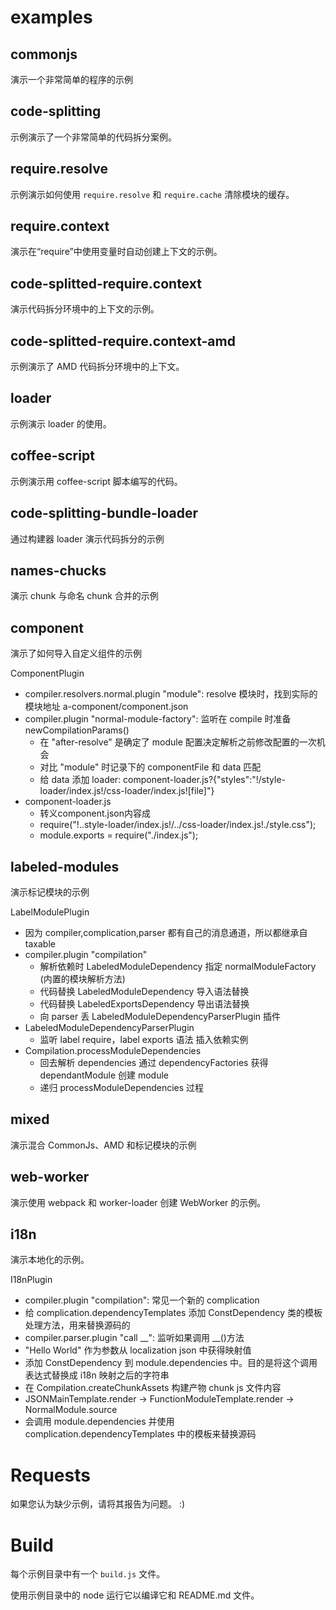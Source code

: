 # examples

## commonjs

演示一个非常简单的程序的示例

## code-splitting

示例演示了一个非常简单的代码拆分案例。

## require.resolve

示例演示如何使用 `require.resolve` 和 `require.cache` 清除模块的缓存。

## require.context

演示在“require”中使用变量时自动创建上下文的示例。

## code-splitted-require.context

演示代码拆分环境中的上下文的示例。

## code-splitted-require.context-amd

示例演示了 AMD 代码拆分环境中的上下文。

## loader

示例演示 loader 的使用。

## coffee-script

示例演示用 coffee-script 脚本编写的代码。

## code-splitting-bundle-loader

通过构建器 loader 演示代码拆分的示例

## names-chucks

演示 chunk 与命名 chunk 合并的示例

## component

演示了如何导入自定义组件的示例

ComponentPlugin
*  compiler.resolvers.normal.plugin "module": resolve 模块时，找到实际的模块地址 a-component/component.json
*  compiler.plugin "normal-module-factory": 监听在 compile 时准备 newCompilationParams()
    *  在 "after-resolve" 是确定了 module 配置决定解析之前修改配置的一次机会
    *  对比 "module" 时记录下的 componentFile 和 data 匹配
    *  给 data 添加 loader: component-loader.js?{\"styles\":\"!/style-loader/index.js!/css-loader/index.js![file]\"}
* component-loader.js
    *  转义component.json内容成
    *  require(\"!..style-loader/index.js!/../css-loader/index.js!./style.css\");
    *  module.exports = require(\"./index.js\");

## labeled-modules

演示标记模块的示例

LabelModulePlugin
* 因为 compiler,complication,parser 都有自己的消息通道，所以都继承自 taxable
* compiler.plugin "compilation"
    * 解析依赖时 LabeledModuleDependency 指定 normalModuleFactory (内置的模块解析方法)
    * 代码替换 LabeledModuleDependency 导入语法替换
    * 代码替换 LabeledExportsDependency 导出语法替换
    * 向 parser 丢 LabeledModuleDependencyParserPlugin 插件
* LabeledModuleDependencyParserPlugin
    * 监听 label require，label exports 语法 插入依赖实例
* Compilation.processModuleDependencies
    * 回去解析 dependencies 通过 dependencyFactories 获得  dependantModule 创建 module
    * 递归 processModuleDependencies 过程
## mixed

演示混合 CommonJs、A​​MD 和标记模块的示例

## web-worker

演示使用 webpack 和 worker-loader 创建 WebWorker 的示例。

## i18n

演示本地化的示例。

I18nPlugin
*  compiler.plugin "compilation": 常见一个新的 complication
*    给 complication.dependencyTemplates 添加 ConstDependency 类的模板处理方法，用来替换源码的
*  compiler.parser.plugin "call __": 监听如果调用 __()方法
*    "Hello World" 作为参数从 localization json 中获得映射值
*    添加 ConstDependency 到 module.dependencies 中。目的是将这个调用表达式替换成 i18n 映射之后的字符串
*  在 Compilation.createChunkAssets 构建产物 chunk js 文件内容
*  JSONMainTemplate.render -> FunctionModuleTemplate.render -> NormalModule.source
*    会调用 module.dependencies 并使用 complication.dependencyTemplates 中的模板来替换源码
# Requests

如果您认为缺少示例，请将其报告为问题。 :)

# Build

每个示例目录中有一个 `build.js` 文件。

使用示例目录中的 node 运行它以编译它和 README.md 文件。